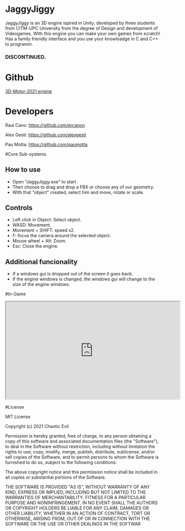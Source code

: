 # JaggyJiggy

JaggyJiggy is an 3D engine ispired in Unity, developed by three students from CITM-UPC University from the degree of Design and development of Videogames.
With this engine you can make your own games from scratch! 
Has a family friendly interface and you use your knowloadge in C and C++ to programm.
### DISCONTINUED.

# Github

 <a href="https://github.com/ercanon/3D-Motor-2021">3D-Motor-2021 engine</a> 
 
# Developers


Raul Cano:  https://github.com/ercanon


Alex Gesti: https://github.com/alexgesti


Pau Motta: https://github.com/paumotta

#Core Sub-systems



##



## How to use

- Open "JaggyJiggy.exe" to start.
- Then choose to drag and drop a FBX or choose any of our geometry.
- With that "object" created, select him and move, rotate or scale.

## Controls

- Left click in Object: Select object.
- WASD: Movement.
- Movement + SHIFT: speed x2.
- F: focus the camera around the selected object.
- Mouse wheel + Alt: Zoom.
- Esc: Close the engine.

## Additional funcionality

- If a windows gui is dropped out of the screen it goes back.
- If the engine windows is changed, the windows gui will change to the size of the engine windows.

#In-Game

<iframe width="560" height="315" src="https://www.youtube.com/embed/nn78wlwWRo4" title="YouTube video player" allowfullscreen></iframe>

#License

MIT License

Copyright (c) 2021 Chaotic Evil

Permission is hereby granted, free of charge, to any person obtaining a copy of this software and associated documentation files (the "Software"), to deal in the Software without restriction, including without limitation the rights to use, copy, modify, merge, publish, distribute, sublicense, and/or sell copies of the Software, and to permit persons to whom the Software is furnished to do so, subject to the following conditions:

The above copyright notice and this permission notice shall be included in all copies or substantial portions of the Software.

THE SOFTWARE IS PROVIDED "AS IS", WITHOUT WARRANTY OF ANY KIND, EXPRESS OR IMPLIED, INCLUDING BUT NOT LIMITED TO THE WARRANTIES OF MERCHANTABILITY, FITNESS FOR A PARTICULAR PURPOSE AND NONINFRINGEMENT. IN NO EVENT SHALL THE AUTHORS OR COPYRIGHT HOLDERS BE LIABLE FOR ANY CLAIM, DAMAGES OR OTHER LIABILITY, WHETHER IN AN ACTION OF CONTRACT, TORT OR OTHERWISE, ARISING FROM, OUT OF OR IN CONNECTION WITH THE SOFTWARE OR THE USE OR OTHER DEALINGS IN THE SOFTWAR
